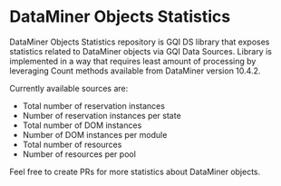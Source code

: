 # DataMiner Objects Statistics

DataMiner Objects Statistics repository is GQI DS library that exposes statistics related to DataMiner objects via GQI Data Sources. Library is implemented in a way that requires least amount of processing by leveraging Count methods available from DataMiner version 10.4.2.

Currently available sources are:
* Total number of reservation instances
* Number of reservation instances per state
* Total number of DOM instances
* Number of DOM instances per module
* Total number of resources
* Number of resources per pool

Feel free to create PRs for more statistics about DataMiner objects.
